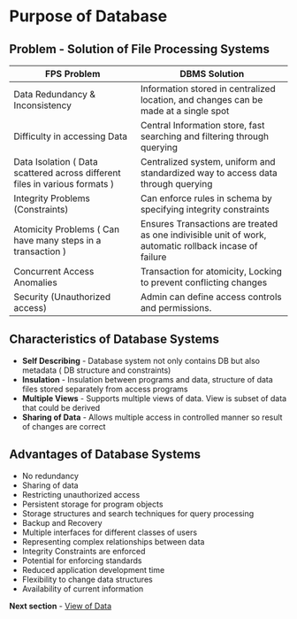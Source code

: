 # Purpose of Database

## Problem - Solution of File Processing Systems

| FPS Problem                                                                 | DBMS Solution                                                                                          |
| --------------------------------------------------------------------------- | ------------------------------------------------------------------------------------------------------ |
| Data Redundancy & Inconsistency                                             | Information stored in centralized location, and changes can be made at a single spot                   |
| Difficulty in accessing Data                                                | Central Information store, fast searching and filtering through querying                               |
| Data Isolation ( Data scattered across different files in various formats ) | Centralized system, uniform and standardized way to access data through querying                       |
| Integrity Problems  (Constraints)                                           | Can enforce rules in schema by specifying integrity constraints                                        |
| Atomicity Problems ( Can have many steps in a transaction )                 | Ensures Transactions are treated as one indivisible unit of work, automatic rollback incase of failure |
| Concurrent Access Anomalies                                                 | Transaction for atomicity, Locking to prevent conflicting changes                                      |
| Security  (Unauthorized access)                                             | Admin can define access controls and permissions.                                                      |


## Characteristics of Database Systems

- **Self Describing** - Database system not only contains DB but also metadata ( DB structure and constraints)
- **Insulation** - Insulation between programs and data, structure of data files stored separately from access programs
- **Multiple Views** - Supports multiple views of data. View is subset of data that could be derived
- **Sharing of Data** - Allows multiple access in controlled manner so result of changes are correct

## Advantages of Database Systems

- No redundancy
- Sharing of data
- Restricting unauthorized access
- Persistent storage for program objects
- Storage structures and search techniques for query processing
- Backup and Recovery
- Multiple interfaces for different classes of users
- Representing complex relationships between data
- Integrity Constraints are enforced
- Potential for enforcing standards
- Reduced application development time
- Flexibility to change data structures
- Availability of current information

**Next section** - [View of Data](View%20of%20Data.md)
